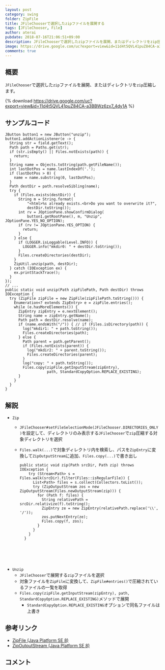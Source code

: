 ```yaml
---
layout: post
category: swing
folder: ZipFile
title: JFileChooserで選択したzipファイルを展開する
tags: [JFileChooser, File]
author: aterai
pubdate: 2018-07-16T21:06:51+09:00
description: JFileChooserで選択したzipファイルを展開、またはディレクトリをzip圧縮します。
image: https://drive.google.com/uc?export=view&id=11d4t5QVL41puZ84CA-a3BBWz6zx7_4dy1A
comments: true
---
```

## 概要
`JFileChooser`で選択した`zip`ファイルを展開、またはディレクトリを`zip`圧縮します。

{% download https://drive.google.com/uc?export=view&id=11d4t5QVL41puZ84CA-a3BBWz6zx7_4dy1A %}

## サンプルコード
<pre class="prettyprint"><code>JButton button1 = new JButton("unzip");
button1.addActionListener(e -&gt; {
  String str = field.getText();
  Path path = Paths.get(str);
  if (str.isEmpty() || Files.notExists(path)) {
    return;
  }
  String name = Objects.toString(path.getFileName());
  int lastDotPos = name.lastIndexOf('.');
  if (lastDotPos &gt; 0) {
    name = name.substring(0, lastDotPos);
  }
  Path destDir = path.resolveSibling(name);
  try {
    if (Files.exists(destDir)) {
      String m = String.format(
          "&lt;html&gt;%s already exists.&lt;br&gt;Do you want to overwrite it?",
          destDir.toString());
      int rv = JOptionPane.showConfirmDialog(
          button1.getRootPane(), m, "Unzip", JOptionPane.YES_NO_OPTION);
      if (rv != JOptionPane.YES_OPTION) {
        return;
      }
    } else {
      if (LOGGER.isLoggable(Level.INFO)) {
        LOGGER.info("mkdir0: " + destDir.toString());
      }
      Files.createDirectories(destDir);
    }
    ZipUtil.unzip(path, destDir);
  } catch (IOException ex) {
    ex.printStackTrace();
  }
});
// ...
public static void unzip(Path zipFilePath, Path destDir) throws IOException {
  try (ZipFile zipFile = new ZipFile(zipFilePath.toString())) {
    Enumeration&lt;? extends ZipEntry&gt; e = zipFile.entries();
    while (e.hasMoreElements()) {
      ZipEntry zipEntry = e.nextElement();
      String name = zipEntry.getName();
      Path path = destDir.resolve(name);
      if (name.endsWith("/")) { // if (Files.isDirectory(path)) {
        log("mkdir1: " + path.toString());
        Files.createDirectories(path);
      } else {
        Path parent = path.getParent();
        if (Files.notExists(parent)) {
          log("mkdir2: " + parent.toString());
          Files.createDirectories(parent);
        }
        log("copy: " + path.toString());
        Files.copy(zipFile.getInputStream(zipEntry),
                   path, StandardCopyOption.REPLACE_EXISTING);
      }
    }
  }
}
</code></pre>

## 解説
- `Zip`
    - `JFileChooser#setFileSelectionMode(JFileChooser.DIRECTORIES_ONLY)`を設定して、ディレクトリのみ表示する`JFileChooser`で`zip`圧縮する対象ディレクトリを選択
    - `Files.walk(...)`で対象ディレクトリ内を検索し、パスを`ZipEntry`に変換して`ZipOutputStream`に追加、`Files.copy(...)`で書き出し
        
        <pre class="prettyprint"><code>public static void zip(Path srcDir, Path zip) throws IOException {
          try (Stream&lt;Path&gt; s = Files.walk(srcDir).filter(Files::isRegularFile)) {
            List&lt;Path&gt; files = s.collect(Collectors.toList());
            try (ZipOutputStream zos = new ZipOutputStream(Files.newOutputStream(zip))) {
              for (Path f: files) {
                String relativePath = srcDir.relativize(f).toString();
                ZipEntry ze = new ZipEntry(relativePath.replace('\\', '/'));
                zos.putNextEntry(ze);
                Files.copy(f, zos);
              }
            }
          }
        }
</code></pre>
- `Unzip`
    - `JFileChooser`で展開する`zip`ファイルを選択
    - 対象ファイルを`ZipFile`に変換して、`ZipFile#entries()`で圧縮されているファイルの一覧を取得
    - `Files.copy(zipFile.getInputStream(zipEntry), path, StandardCopyOption.REPLACE_EXISTING)`メソッドで展開
        - `StandardCopyOption.REPLACE_EXISTING`オプションで同名ファイルは上書き

<!-- dummy comment line for breaking list -->

## 参考リンク
- [ZipFile (Java Platform SE 8)](https://docs.oracle.com/javase/jp/8/docs/api/java/util/zip/ZipFile.html)
- [ZipOutputStream (Java Platform SE 8)](https://docs.oracle.com/javase/jp/8/docs/api/java/util/zip/ZipOutputStream.html)

<!-- dummy comment line for breaking list -->

## コメント
